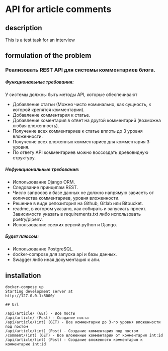 # API for article comments

## description
This is a test task for an interview

## formulation of the problem

### Реализовать REST API для системы комментариев блога.
##### Функциональные требования:
У системы должны быть методы API, которые обеспечивают
- Добавление статьи (Можно чисто номинально, как сущность, к которой крепятся комментарии).
- Добавление комментария к статье.
- Добавление коментария в ответ на другой комментарий (возможна любая вложенность).
- Получение всех комментариев к статье вплоть до 3 уровня вложенности.
- Получение всех вложенных комментариев для комментария 3 уровня.
- По ответу API комментариев можно воссоздать древовидную структуру.

##### Нефункциональные требования:
- Использование Django ORM.
- Следование принципам REST.
- Число запросов к базе данных не должно напрямую зависеть от количества комментариев, уровня вложенности.
- Решение в виде репозитория на Github, Gitlab или Bitbucket.
- readme, в котором указано, как собирать и запускать проект. Зависимости указать в requirements.txt либо использовать poetry/pipenv.
- Использование свежих версий python и Django.

##### Будет плюсом:
- Использование PostgreSQL.
- docker-compose для запуска api и базы данных.
- Swagger либо иная документация к апи.

## installation
```console
docker-compose up
Starting development server at
http://127.0.0.1:8000/

## Url

/api/article/ (GET) - Все посты
/api/article/ (Post) - Создание поста
/api/article/(int) (GET) - Все комментарии до 3-го уровня вложенности под постом
/api/article/(int) (Post) - Создание комментария под постом
/comment/(int) (GET) - Все вложенные комментарии от комментария int:id
/api/article/(int) (Post) - Создание вложенного комментария к комментарию int:id